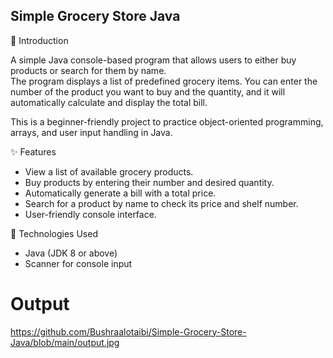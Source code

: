 ## Simple Grocery Store Java

🛒 Introduction

A simple Java console-based program that allows users to either buy products or search for them by name.  
The program displays a list of predefined grocery items. You can enter the number of the product you want to buy and the quantity, and it will automatically calculate and display the total bill.  

This is a beginner-friendly project to practice object-oriented programming, arrays, and user input handling in Java.


✨ Features
- View a list of available grocery products.
- Buy products by entering their number and desired quantity.
- Automatically generate a bill with a total price.
- Search for a product by name to check its price and shelf number.
- User-friendly console interface.

🧰 Technologies Used
- Java (JDK 8 or above)
- Scanner for console input


# Output
https://github.com/Bushraalotaibi/Simple-Grocery-Store-Java/blob/main/output.jpg
